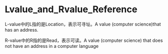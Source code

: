# Lvalue_and_Rvalue_Reference

L-value中的L指的是Location，表示可寻址。A value (computer science)that has an address.

R-value中的R指的是Read，表示可读。A value (computer science) that does not have an address in a computer language
